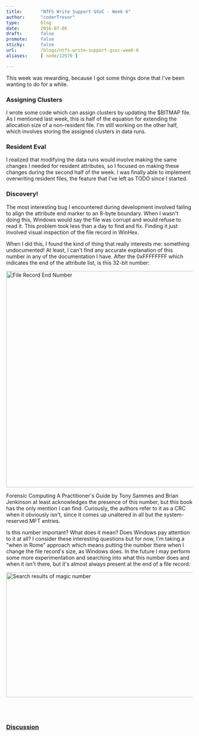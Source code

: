 ```yaml
---
title:       "NTFS Write Support GSoC - Week 6"
author:      "coderTrevor"
type:        blog
date:        2016-07-06
draft:       false
promote:     false
sticky:      false
url:         /blogs/ntfs-write-support-gsoc-week-6
aliases:     [ node/12970 ]

---
```


<p>This week was rewarding, because I got some things done that I&#39;ve been wanting to do for a while.</p><h3>Assigning Clusters</h3><p>I wrote some code which can assign clusters by updating the $BITMAP file. As I mentioned last week, this is half of the equation for extending the allocation size of a non-resident file. I&#39;m still working on the other half, which involves storing the assigned clusters in data runs.</p><h3>Resident Eval</h3><p>I realized that modifying the data runs would involve making the same changes I needed for resident attributes, so I focused on making these changes during the second half of the week. I was finally able to implement overwriting resident files, the feature that I&#39;ve left as TODO since I started.</p><h3>Discovery!</h3><p>The most interesting bug I encountered during development involved failing to align the attribute end marker to an 8-byte boundary. When I wasn&#39;t doing this, Windows would say the file was corrupt and would refuse to read it. This problem took less than a day to find and fix. Finding it just involved visual inspection of the file record in WinHex.</p><p>When I did this, I found the kind of thing that really interests me: something undocumented! At least, I can&#39;t find any accurate explanation of this number in any of the documentation I have. After the 0xFFFFFFFF which indicates the end of the attribute list, is this 32-bit number:</p><p><img src="/sites/default/files/imagepicker/49142/File_Record_End.png" alt="File Record End Number"  class="imgp_img" width="680" height="583" /></p><p>Forensic Computing A Practitioner&#39;s Guide by Tony Sammes and Brian Jenkinson at least acknowledges the presence of this number, but this book has the only mention I can find. Curiously, the authors refer to it as a CRC when it obviously isn&#39;t, since it comes up unaltered in all but the system-reserved MFT entries.</p><p>Is this number important? What does it mean? Does Windows pay attention to it at all? I consider these interesting questions but for now, I&#39;m taking a &quot;when in Rome&quot; approach which means putting the number there when I change the file record's size, as Windows does. In the future I may perform some more experimentation and searching into what this number does and when it isn&#39;t there, but it&#39;s almost always present at the end of a file record:</p><p><img alt="Search results of magic number" class="imgp_img" height="337" src="/sites/default/files/imagepicker/49142/Search_Results.png" width="682" /></p><p><br><br><h3><a href="https://www.reactos.org/forum/viewtopic.php?f=2&t=15599">Discussion</a></h3></p>
